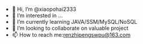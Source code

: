 - 👋 Hi, I’m @xiaopohai2333
- 👀 I’m interested in ...
- 🌱 I’m currently learning JAVA/SSM/MySQL/NoSQL
- 💞️ I’m looking to collaborate on valuable project
- 📫 How to reach me:renzhipengswpu@163.com

<!---
xiaopohai2333/xiaopohai2333 is a ✨ special ✨ repository because its `README.md` (this file) appears on your GitHub profile.
You can click the Preview link to take a look at your changes.
--->
